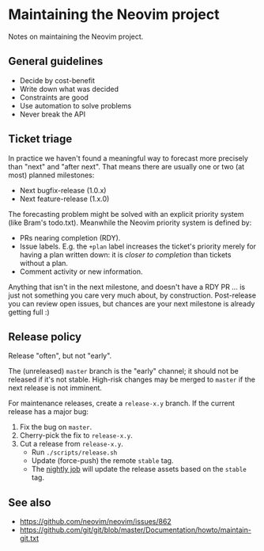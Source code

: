 Maintaining the Neovim project
==============================

Notes on maintaining the Neovim project.

General guidelines
------------------

* Decide by cost-benefit
* Write down what was decided
* Constraints are good
* Use automation to solve problems
* Never break the API

Ticket triage
-------------

In practice we haven't found a meaningful way to forecast more precisely than
"next" and "after next". That means there are usually one or two (at most)
planned milestones:

- Next bugfix-release (1.0.x)
- Next feature-release (1.x.0)

The forecasting problem might be solved with an explicit priority system (like
Bram's todo.txt). Meanwhile the Neovim priority system is defined by:

- PRs nearing completion (RDY).
- Issue labels. E.g. the `+plan` label increases the ticket's priority merely
  for having a plan written down: it is _closer to completion_ than tickets
  without a plan.
- Comment activity or new information.

Anything that isn't in the next milestone, and doesn't have a RDY PR ... is
just not something you care very much about, by construction. Post-release you
can review open issues, but chances are your next milestone is already getting
full :)

Release policy
--------------

Release "often", but not "early".

The (unreleased) `master` branch is the "early" channel; it should not be
released if it's not stable. High-risk changes may be merged to `master` if
the next release is not imminent.

For maintenance releases, create a `release-x.y` branch. If the current release
has a major bug:

1. Fix the bug on `master`.
2. Cherry-pick the fix to `release-x.y`.
3. Cut a release from `release-x.y`.
    - Run `./scripts/release.sh`
    - Update (force-push) the remote `stable` tag.
    - The [nightly job](https://github.com/neovim/bot-ci/blob/master/ci/nightly.sh)
      will update the release assets based on the `stable` tag.

See also
--------

- https://github.com/neovim/neovim/issues/862
- https://github.com/git/git/blob/master/Documentation/howto/maintain-git.txt
